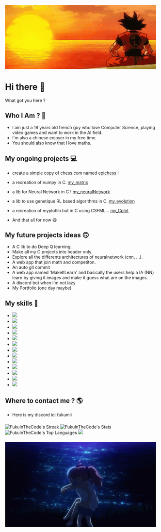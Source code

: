 

<img src="FukuInTheCode-banner-github.gif">

# Hi there 👋

  What got you here ?

## Who I Am ? 🤔
  - I am just a 18 years old french guy who love Computer Science, playing video games and want to work in the AI field. 
  - I'm also a chinese enjoyer in my free time.
  - You should also know that I love maths. 

## My ongoing projects 💻
  - create a simple copy of chess.com named [epichess](https://github.com/FukuInTheCode/epichess) !
  - a recreation of numpy in C. [my_matrix](https://github.com/FukuInTheCode/my_matrix)
  - a lib for Neural Network in C ! [my_neuralNetwork](https://github.com/FukuInTheCode/my_neuralNetwork)
  - a lib to use genetique RL based algorithms in C. [my_evolution](https://github.com/FukuInTheCode/my_evolution)
  - a recreation of myplotlib but in C using CSFML...  [my_Cplot](https://github.com/FukuInTheCode/my_Cplot)
  

  - And that all for now 😅

## My future projects ideas 🙃
  - A C lib to do Deep Q learning.
  - Make all my C projects into header only.
  - Explore all the differents architectures of neuralnetwork (cnn, ...).
  - A web app that join math and competiton.
  - An auto git commit
  - A web app named 'MakeItLearn' and basically the users help a IA (NN) learn by giving it images and make it guess what are on the images.
  - A discord bot when i'm not lazy
  - My Portfolio (one day maybe)

## My skills 📘
  -  <img src="https://img.shields.io/badge/Python-3776AB?style=for-the-badge&logo=python&logoColor=white" />
  -  <img src="https://img.shields.io/badge/NeoVim-%2357A143.svg?&style=for-the-badge&logo=neovim&logoColor=white" />
  -  <img src="https://img.shields.io/badge/Docker-2CA5E0?style=for-the-badge&logo=docker&logoColor=white" />
  -  <img src="https://img.shields.io/badge/PyTorch-EE4C2C?style=for-the-badge&logo=pytorch&logoColor=white" />
  -  <img src="https://img.shields.io/badge/HTML5-E34F26?style=for-the-badge&logo=html5&logoColor=white" />
  -  <img src="https://img.shields.io/badge/CSS3-1572B6?style=for-the-badge&logo=css3&logoColor=white" />
  -  <img src="https://img.shields.io/badge/JavaScript-323330?style=for-the-badge&logo=javascript&logoColor=F7DF1E" />
  -  <img src="https://img.shields.io/badge/C-00599C?style=for-the-badge&logo=c&logoColor=white" />
  -  <img src="https://img.shields.io/badge/Node.js-339933?style=for-the-badge&logo=nodedotjs&logoColor=white" />
  -  <img src="https://img.shields.io/badge/Vue.js-35495E?style=for-the-badge&logo=vuedotjs&logoColor=4FC08D" />
  -  <img src="https://img.shields.io/badge/Visual_Studio_Code-0078D4?style=for-the-badge&logo=visual%20studio%20code&logoColor=white" />
  -  <img src="https://img.shields.io/badge/sublime_text-%23575757.svg?&style=for-the-badge&logo=sublime-text&logoColor=important" />
  -  <img src="https://img.shields.io/badge/MySQL-00000F?style=for-the-badge&logo=mysql&logoColor=white" />



## Where to contact me ? 🌎
  - Here is my discord id: fukumii

###
![FukuInTheCode's Streak](https://github-readme-streak-stats.herokuapp.com/?user=FukuInTheCode&theme=dark&hide_border=true)
![FukuInTheCode's Stats](https://github-readme-stats.vercel.app/api?username=FukuInTheCode&theme=dark&hide_rank=true&show_icons=true&hide_border=true&count_private=true)
![FukuInTheCode's Top Languages](https://github-readme-stats.vercel.app/api/top-langs/?username=FukuInTheCode&theme=dark&show_icons=true&hide_border=true&layout=compact&limit=5)
![](http://github-profile-summary-cards.vercel.app/api/cards/profile-details?username=FukuInTheCode&theme=dark)



###

<img src="FukuInTheCode-banner-github-end.gif">

